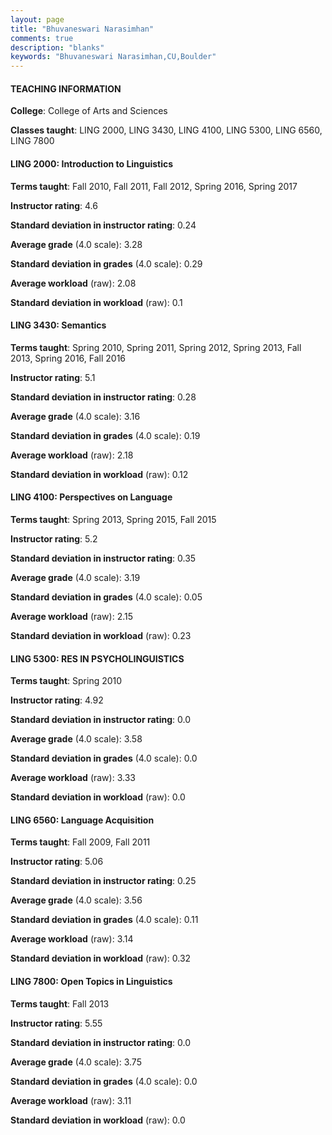 ```yaml
---
layout: page
title: "Bhuvaneswari Narasimhan" 
comments: true
description: "blanks"
keywords: "Bhuvaneswari Narasimhan,CU,Boulder"
---
```

<head>
<script src="https://ajax.googleapis.com/ajax/libs/jquery/2.1.3/jquery.min.js"></script>
<script src="https://dl.dropboxusercontent.com/s/pc42nxpaw1ea4o9/highcharts.js?dl=0"></script>
<!-- <script src="../assets/js/highcharts.js"></script> -->
<style type="text/css">@font-face {
	font-family: "Bebas Neue";
	src: url(https://www.filehosting.org/file/details/544349/BebasNeue Regular.otf) format("opentype");
	}
	h1.Bebas { 
		font-family: "Bebas Neue", Verdana, Tahoma;
	}
</style>
</head>
	   
#### TEACHING INFORMATION

**College**: College of Arts and Sciences

**Classes taught**: LING 2000, LING 3430, LING 4100, LING 5300, LING 6560, LING 7800

#### LING 2000: Introduction to Linguistics

**Terms taught**: Fall 2010, Fall 2011, Fall 2012, Spring 2016, Spring 2017

**Instructor rating**: 4.6

**Standard deviation in instructor rating**: 0.24

**Average grade** (4.0 scale): 3.28

**Standard deviation in grades** (4.0 scale): 0.29

**Average workload** (raw): 2.08

**Standard deviation in workload** (raw): 0.1

#### LING 3430: Semantics

**Terms taught**: Spring 2010, Spring 2011, Spring 2012, Spring 2013, Fall 2013, Spring 2016, Fall 2016

**Instructor rating**: 5.1

**Standard deviation in instructor rating**: 0.28

**Average grade** (4.0 scale): 3.16

**Standard deviation in grades** (4.0 scale): 0.19

**Average workload** (raw): 2.18

**Standard deviation in workload** (raw): 0.12

#### LING 4100: Perspectives on Language

**Terms taught**: Spring 2013, Spring 2015, Fall 2015

**Instructor rating**: 5.2

**Standard deviation in instructor rating**: 0.35

**Average grade** (4.0 scale): 3.19

**Standard deviation in grades** (4.0 scale): 0.05

**Average workload** (raw): 2.15

**Standard deviation in workload** (raw): 0.23

#### LING 5300: RES IN PSYCHOLINGUISTICS

**Terms taught**: Spring 2010

**Instructor rating**: 4.92

**Standard deviation in instructor rating**: 0.0

**Average grade** (4.0 scale): 3.58

**Standard deviation in grades** (4.0 scale): 0.0

**Average workload** (raw): 3.33

**Standard deviation in workload** (raw): 0.0

#### LING 6560: Language Acquisition

**Terms taught**: Fall 2009, Fall 2011

**Instructor rating**: 5.06

**Standard deviation in instructor rating**: 0.25

**Average grade** (4.0 scale): 3.56

**Standard deviation in grades** (4.0 scale): 0.11

**Average workload** (raw): 3.14

**Standard deviation in workload** (raw): 0.32

#### LING 7800: Open Topics in Linguistics

**Terms taught**: Fall 2013

**Instructor rating**: 5.55

**Standard deviation in instructor rating**: 0.0

**Average grade** (4.0 scale): 3.75

**Standard deviation in grades** (4.0 scale): 0.0

**Average workload** (raw): 3.11

**Standard deviation in workload** (raw): 0.0

